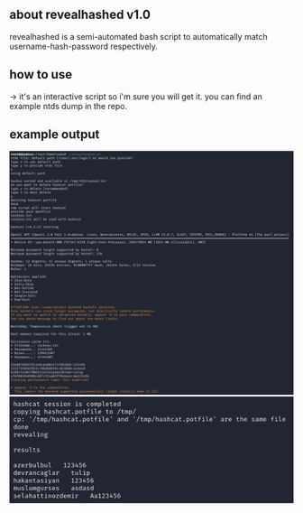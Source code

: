 ## about revealhashed v1.0
revealhashed is a semi-automated bash script to automatically match username-hash-password respectively.

## how to use
-> it's an interactive script so i'm sure you will get it. you can find an example ntds dump in the repo.

## example output
![](https://raw.githubusercontent.com/crosscutsaw/revealhashed/main/r1.PNG)
![](https://raw.githubusercontent.com/crosscutsaw/revealhashed/main/r2.PNG)
